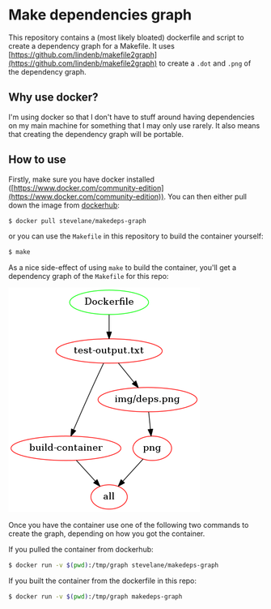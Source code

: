 # Make dependencies graph

This repository contains a (most likely bloated) dockerfile and script to create a dependency graph for a Makefile. It uses [https://github.com/lindenb/makefile2graph](https://github.com/lindenb/makefile2graph) to create a `.dot` and `.png` of the dependency graph.

## Why use docker?

I'm using docker so that I don't have to stuff around having dependencies on my main machine for something that I may only use rarely. It also means that creating the dependency graph will be portable.

## How to use

Firstly, make sure you have docker installed ([https://www.docker.com/community-edition](https://www.docker.com/community-edition)). You can then either pull down the image from [dockerhub](https://hub.docker.com/r/stevelane/makedeps-graph/):

```sh
$ docker pull stevelane/makedeps-graph
```

or you can use the `Makefile` in this repository to build the container yourself:

```sh
$ make
```

As a nice side-effect of using `make` to build the container, you'll get a dependency graph of the `Makefile` for this repo:

![](https://github.com/SteveLane/makedeps-graph/blob/master/img/deps.png)

Once you have the container use one of the following two commands to create the graph, depending on how you got the container.

If you pulled the container from dockerhub:

```sh
$ docker run -v $(pwd):/tmp/graph stevelane/makedeps-graph
```

If you built the container from the dockerfile in this repo:

```sh
$ docker run -v $(pwd):/tmp/graph makedeps-graph
```
